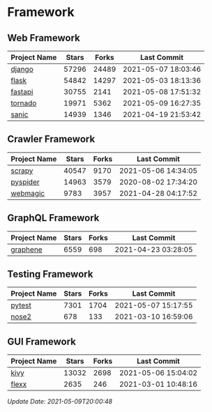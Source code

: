 # Framework

## Web Framework
| Project Name | Stars | Forks | Last Commit |
| ------------ | ----- | ----- | ----------- |
| [django](https://github.com/django/django) | 57296 | 24489 | 2021-05-07 18:03:46 |
| [flask](https://github.com/pallets/flask) | 54842 | 14297 | 2021-05-03 18:13:36 |
| [fastapi](https://github.com/tiangolo/fastapi) | 30755 | 2141 | 2021-05-08 17:51:32 |
| [tornado](https://github.com/tornadoweb/tornado) | 19971 | 5362 | 2021-05-09 16:27:35 |
| [sanic](https://github.com/sanic-org/sanic) | 14939 | 1346 | 2021-04-19 21:53:42 |

## Crawler Framework
| Project Name | Stars | Forks | Last Commit |
| ------------ | ----- | ----- | ----------- |
| [scrapy](https://github.com/scrapy/scrapy) | 40547 | 9170 | 2021-05-06 14:34:05 |
| [pyspider](https://github.com/binux/pyspider) | 14963 | 3579 | 2020-08-02 17:34:20 |
| [webmagic](https://github.com/code4craft/webmagic) | 9783 | 3957 | 2021-04-28 04:17:52 |

## GraphQL Framework
| Project Name | Stars | Forks | Last Commit |
| ------------ | ----- | ----- | ----------- |
| [graphene](https://github.com/graphql-python/graphene) | 6559 | 698 | 2021-04-23 03:28:05 |

## Testing Framework
| Project Name | Stars | Forks | Last Commit |
| ------------ | ----- | ----- | ----------- |
| [pytest](https://github.com/pytest-dev/pytest) | 7301 | 1704 | 2021-05-07 15:17:55 |
| [nose2](https://github.com/nose-devs/nose2) | 678 | 133 | 2021-03-10 16:59:06 |

## GUI Framework
| Project Name | Stars | Forks | Last Commit |
| ------------ | ----- | ----- | ----------- |
| [kivy](https://github.com/kivy/kivy) | 13032 | 2698 | 2021-05-06 15:04:02 |
| [flexx](https://github.com/flexxui/flexx) | 2635 | 246 | 2021-03-01 10:48:16 |

*Update Date: 2021-05-09T20:00:48*